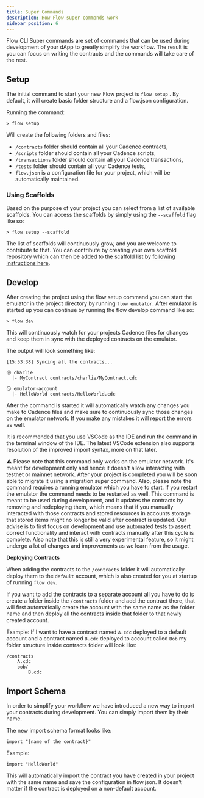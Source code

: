 ```yaml
---
title: Super Commands
description: How Flow super commands work
sidebar_position: 6
---
```


Flow CLI Super commands are set of commands that can be used during development 
of your dApp to greatly simplify the workflow. The result is you can focus on writing the contracts 
and the commands will take care of the rest. 


## Setup
The initial command to start your new Flow project is `flow setup` . By default, it will create 
basic folder structure and a flow.json configuration. 

Running the command:
```
> flow setup
```

Will create the following folders and files:
- `/contracts` folder should contain all your Cadence contracts,
- `/scripts` folder should contain all your Cadence scripts,
- `/transactions` folder should contain all your Cadence transactions,
- `/tests` folder should contain all your Cadence tests,
- `flow.json` is a configuration file for your project, which will be automatically maintained.

### Using Scaffolds
Based on the purpose of your project you can select from a list of available scaffolds. 
You can access the scaffolds by simply using the `--scaffold` flag like so:
```
> flow setup --scaffold
```

The list of scaffolds will continuously grow, and you are welcome to contribute to that. 
You can contribute by creating your own scaffold repository which can then be added to the scaffold 
list by [following instructions here](https://github.com/onflow/flow-cli/blob/master/CONTRIBUTING.md#adding-a-scaffold).


## Develop
After creating the project using the flow setup command you can start the emulator in 
the project directory by running `flow emulator`. After emulator is started up you can continue by 
running the flow develop command like so:
```
> flow dev
```
This will continuously watch for your projects Cadence files for changes and keep them in sync with the deployed contracts on the emulator. 

The output will look something like:
```
[15:53:38] Syncing all the contracts...

😜 charlie
  |- MyContract contracts/charlie/MyContract.cdc

😏 emulator-account
  |- HelloWorld contracts/HelloWorld.cdc
```

After the command is started it will automatically watch any changes you make to 
Cadence files and make sure to continuously sync those changes on the emulator network. 
If you make any mistakes it will report the errors as well. 

It is recommended that you use VSCode as the IDE and run the command in the terminal window of the IDE.
The latest VSCode extension also supports resolution of the improved import syntax, more on that later.


⚠️ Please note that this command only works on the emulator network. It's meant for development only and hence 
it doesn't allow interacting with testnet or mainnet network. After your project is completed you will 
be soon able to migrate it using a migration super command. Also, please note the command requires a 
running emulator which you have to start. If you restart the emulator the command needs to be restarted as well. 
This command is meant to be used during development, and it updates the contracts by removing and redeploying 
them, which means that if you manually interacted with those contracts and stored resources in accounts 
storage that stored items might no longer be valid after contract is updated. Our advise is to first focus 
on development and use automated tests to assert correct functionality and interact with contracts manually 
after this cycle is complete. Also note that this is still a very experimental feature, so it might 
undergo a lot of changes and improvements as we learn from the usage. 

**Deploying Contracts**

When adding the contracts to the `/contracts` folder it will automatically deploy them to the `default` 
account, which is also created for you at startup of running `flow dev`. 

If you want to add the contracts to a separate account all you have to do is create a folder inside the 
`/contracts` folder and add the contract there, that will first automatically create the account with 
the same name as the folder name and then deploy all the contracts inside 
that folder to that newly created account.

Example:
If I want to have a contract named `A.cdc` deployed to a default account and a contract named `B.cdc` 
deployed to account called `Bob` my folder structure inside contracts folder will look like:
```
/contracts
    A.cdc
    bob/
        B.cdc
```

## Import Schema
In order to simplify your workflow we have introduced a new way to import your contracts during development. 
You can simply import them by their name.

The new import schema format looks like:
```
import "{name of the contract}"
```
Example:
```
import "HelloWorld"
```
This will automatically import the contract you have created in your project with the same name and 
save the configuration in flow.json. It doesn't matter if the contract is deployed on a non-default account.





